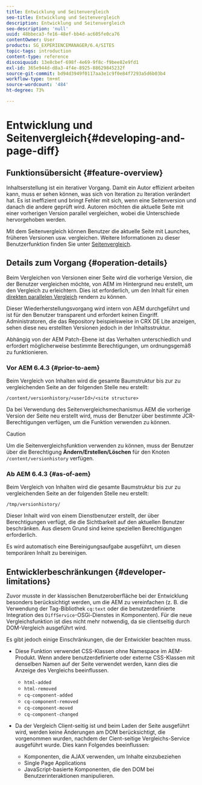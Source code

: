```yaml
---
title: Entwicklung und Seitenvergleich
seo-title: Entwicklung und Seitenvergleich
description: Entwicklung und Seitenvergleich
seo-description: 'null'
uuid: 48bbeca3-fe16-48ef-bb4d-ac605fe0ca76
contentOwner: User
products: SG_EXPERIENCEMANAGER/6.4/SITES
topic-tags: introduction
content-type: reference
discoiquuid: 13e8cbef-698f-4e69-9f8c-f9bee82e9fd1
exl-id: 365e944d-d8a3-4f4e-8925-88629845232f
source-git-commit: bd94d3949f0117aa3e1c9f0e84f7293a5d6b03b4
workflow-type: tm+mt
source-wordcount: '484'
ht-degree: 73%

---
```


# Entwicklung und Seitenvergleich{#developing-and-page-diff}

## Funktionsübersicht {#feature-overview}

Inhaltserstellung ist ein iterativer Vorgang. Damit ein Autor effizient arbeiten kann, muss er sehen können, was sich von Iteration zu Iteration verändert hat. Es ist ineffizient und bringt Fehler mit sich, wenn eine Seitenversion und danach die andere geprüft wird. Autoren möchten die aktuelle Seite mit einer vorherigen Version parallel vergleichen, wobei die Unterschiede hervorgehoben werden.

Mit dem Seitenvergleich können Benutzer die aktuelle Seite mit Launches, früheren Versionen usw. vergleichen. Weitere Informationen zu dieser Benutzerfunktion finden Sie unter [Seitenvergleich](/help/sites-authoring/page-diff.md).

## Details zum Vorgang {#operation-details}

Beim Vergleichen von Versionen einer Seite wird die vorherige Version, die der Benutzer vergleichen möchte, von AEM im Hintergrund neu erstellt, um den Vergleich zu erleichtern. Dies ist erforderlich, um den Inhalt für einen [direkten parallelen Vergleich](/help/sites-authoring/page-diff.md#presentation-of-differences) rendern zu können.

Dieser Wiederherstellungsvorgang wird intern von AEM durchgeführt und ist für den Benutzer transparent und erfordert keinen Eingriff. Administratoren, die das Repository beispielsweise in CRX DE Lite anzeigen, sehen diese neu erstellten Versionen jedoch in der Inhaltsstruktur.

Abhängig von der AEM Patch-Ebene ist das Verhalten unterschiedlich und erfordert möglicherweise bestimmte Berechtigungen, um ordnungsgemäß zu funktionieren.

### Vor AEM 6.4.3 {#prior-to-aem}

Beim Vergleich von Inhalten wird die gesamte Baumstruktur bis zur zu vergleichenden Seite an der folgenden Stelle neu erstellt:

`/content/versionhistory/<userId>/<site structure>`

Da bei Verwendung des Seitenvergleichsmechanismus AEM die vorherige Version der Seite neu erstellt wird, muss der Benutzer über bestimmte JCR-Berechtigungen verfügen, um die Funktion verwenden zu können.

>[!CAUTION]
>
>Um die Seitenvergleichsfunktion verwenden zu können, muss der Benutzer über die Berechtigung **Ändern/Erstellen/Löschen** für den Knoten `/content/versionhistory` verfügen.

### Ab AEM 6.4.3 {#as-of-aem}

Beim Vergleich von Inhalten wird die gesamte Baumstruktur bis zur zu vergleichenden Seite an der folgenden Stelle neu erstellt:

`/tmp/versionhistory/`

Dieser Inhalt wird von einem Dienstbenutzer erstellt, der über Berechtigungen verfügt, die die Sichtbarkeit auf den aktuellen Benutzer beschränken. Aus diesem Grund sind keine speziellen Berechtigungen erforderlich.

Es wird automatisch eine Bereinigungsaufgabe ausgeführt, um diesen temporären Inhalt zu bereinigen.

## Entwicklerbeschränkungen {#developer-limitations}

Zuvor musste in der klassischen Benutzeroberfläche bei der Entwicklung besonders berücksichtigt werden, um die AEM zu vereinfachen (z. B. die Verwendung der Tag-Bibliothek `cq:text` oder die benutzerdefinierte Integration des `DiffService`-OSGi-Dienstes in Komponenten). Für die neue Vergleichsfunktion ist dies nicht mehr notwendig, da sie clientseitig durch DOM-Vergleich ausgeführt wird.

Es gibt jedoch einige Einschränkungen, die der Entwickler beachten muss.

* Diese Funktion verwendet CSS-Klassen ohne Namespace im AEM-Produkt. Wenn andere benutzerdefinierte oder externe CSS-Klassen mit denselben Namen auf der Seite verwendet werden, kann dies die Anzeige des Vergleichs beeinflussen.

   * `html-added`
   * `html-removed`
   * `cq-component-added`
   * `cq-component-removed`
   * `cq-component-moved`
   * `cq-component-changed`

* Da der Vergleich Client-seitig ist und beim Laden der Seite ausgeführt wird, werden keine Änderungen am DOM berücksichtigt, die vorgenommen wurden, nachdem der Cient-seitige Vergleichs-Service ausgeführt wurde. Dies kann Folgendes beeinflussen:

   * Komponenten, die AJAX verwenden, um Inhalte einzubeziehen
   * Single Page Applications
   * JavaScript-basierte Komponenten, die den DOM bei Benutzerinteraktionen manipulieren.
